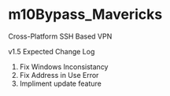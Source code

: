 # m10Bypass_Mavericks
Cross-Platform SSH Based VPN

v1.5 Expected Change Log
  1) Fix Windows Inconsistancy
  2) Fix Address in Use Error
  3) Impliment update feature
  
